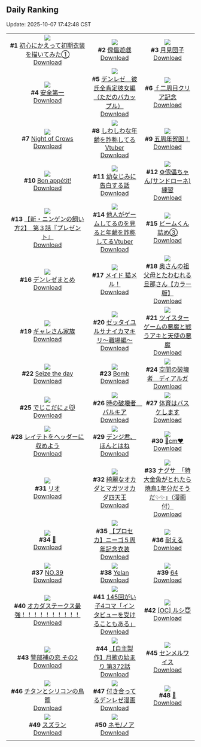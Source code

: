 ## Daily Ranking
Update: 2025-10-07 17:42:48 CST

|      |      |      |
| :----: | :----: | :----: |
| ![](https://i.pixiv.re/c/240x480/img-master/img/2025/10/05/00/00/15/135881572_p0_master1200.jpg)<br>**#1** [初心にかえって初期衣装を描いてみた①](https://www.pixiv.net/artworks/135881572)<br>[Download](https://i.pixiv.re/img-original/img/2025/10/05/00/00/15/135881572_p0.jpg) | ![](https://i.pixiv.re/c/240x480/img-master/img/2025/10/06/00/00/16/135926656_p0_master1200.jpg)<br>**#2** [傀儡遊戯](https://www.pixiv.net/artworks/135926656)<br>[Download](https://i.pixiv.re/img-original/img/2025/10/06/00/00/16/135926656_p0.jpg) | ![](https://i.pixiv.re/c/240x480/img-master/img/2025/10/06/20/30/02/135954929_p0_master1200.jpg)<br>**#3** [月見団子](https://www.pixiv.net/artworks/135954929)<br>[Download](https://i.pixiv.re/img-original/img/2025/10/06/20/30/02/135954929_p0.png) |
| ![](https://i.pixiv.re/c/240x480/img-master/img/2025/10/05/17/06/54/135907693_p0_master1200.jpg)<br>**#4** [安全第一](https://www.pixiv.net/artworks/135907693)<br>[Download](https://i.pixiv.re/img-original/img/2025/10/05/17/06/54/135907693_p0.jpg) | ![](https://i.pixiv.re/c/240x480/img-master/img/2025/10/05/03/23/59/135888483_p0_master1200.jpg)<br>**#5** [デンレゼ　彼氏全肯定彼女編（ただのバカップル）](https://www.pixiv.net/artworks/135888483)<br>[Download](https://i.pixiv.re/img-original/img/2025/10/05/03/23/59/135888483_p0.jpg) | ![](https://i.pixiv.re/c/240x480/img-master/img/2025/10/06/15/46/13/135945870_p0_master1200.jpg)<br>**#6** [ｆ二周目クリア記念](https://www.pixiv.net/artworks/135945870)<br>[Download](https://i.pixiv.re/img-original/img/2025/10/06/15/46/13/135945870_p0.jpg) |
| ![](https://i.pixiv.re/c/240x480/img-master/img/2025/10/05/01/35/52/135885209_p0_master1200.jpg)<br>**#7** [Night of Crows](https://www.pixiv.net/artworks/135885209)<br>[Download](https://i.pixiv.re/img-original/img/2025/10/05/01/35/52/135885209_p0.png) | ![](https://i.pixiv.re/c/240x480/img-master/img/2025/10/05/21/07/25/135918054_p0_master1200.jpg)<br>**#8** [しわしわな年齢を詐称してるVtuber](https://www.pixiv.net/artworks/135918054)<br>[Download](https://i.pixiv.re/img-original/img/2025/10/05/21/07/25/135918054_p0.png) | ![](https://i.pixiv.re/c/240x480/img-master/img/2025/10/05/12/58/04/135900519_p0_master1200.jpg)<br>**#9** [五周年贺图！](https://www.pixiv.net/artworks/135900519)<br>[Download](https://i.pixiv.re/img-original/img/2025/10/05/12/58/04/135900519_p0.jpg) |
| ![](https://i.pixiv.re/c/240x480/img-master/img/2025/10/05/00/15/59/135882787_p0_master1200.jpg)<br>**#10** [Bon appétit!](https://www.pixiv.net/artworks/135882787)<br>[Download](https://i.pixiv.re/img-original/img/2025/10/05/00/15/59/135882787_p0.png) | ![](https://i.pixiv.re/c/240x480/img-master/img/2025/10/06/00/09/17/135927458_p0_master1200.jpg)<br>**#11** [幼なじみに告白する話](https://www.pixiv.net/artworks/135927458)<br>[Download](https://i.pixiv.re/img-original/img/2025/10/06/00/09/17/135927458_p0.png) | ![](https://i.pixiv.re/c/240x480/img-master/img/2025/10/05/00/00/29/135881665_p0_master1200.jpg)<br>**#12** [⚙傀儡ちゃん(サンドローネ) 練習](https://www.pixiv.net/artworks/135881665)<br>[Download](https://i.pixiv.re/img-original/img/2025/10/05/00/00/29/135881665_p0.jpg) |
| ![](https://i.pixiv.re/c/240x480/img-master/img/2025/10/06/11/08/21/135940482_p0_master1200.jpg)<br>**#13** [【新・ニンゲンの飼い方2】　第３話『プレゼント』](https://www.pixiv.net/artworks/135940482)<br>[Download](https://i.pixiv.re/img-original/img/2025/10/06/11/08/21/135940482_p0.png) | ![](https://i.pixiv.re/c/240x480/img-master/img/2025/10/06/20/57/21/135956042_p0_master1200.jpg)<br>**#14** [他人がゲームしてるのを見ると年齢を詐称してるVtuber](https://www.pixiv.net/artworks/135956042)<br>[Download](https://i.pixiv.re/img-original/img/2025/10/06/20/57/21/135956042_p0.png) | ![](https://i.pixiv.re/c/240x480/img-master/img/2025/10/05/20/49/08/135916895_p0_master1200.jpg)<br>**#15** [ビームくん詰め③](https://www.pixiv.net/artworks/135916895)<br>[Download](https://i.pixiv.re/img-original/img/2025/10/05/20/49/08/135916895_p0.jpg) |
| ![](https://i.pixiv.re/c/240x480/img-master/img/2025/10/05/18/34/12/135911035_p0_master1200.jpg)<br>**#16** [デンレゼまとめ](https://www.pixiv.net/artworks/135911035)<br>[Download](https://i.pixiv.re/img-original/img/2025/10/05/18/34/12/135911035_p0.jpg) | ![](https://i.pixiv.re/c/240x480/img-master/img/2025/10/05/00/08/28/135882380_p0_master1200.jpg)<br>**#17** [メイド 猫メル！](https://www.pixiv.net/artworks/135882380)<br>[Download](https://i.pixiv.re/img-original/img/2025/10/05/00/08/28/135882380_p0.jpg) | ![](https://i.pixiv.re/c/240x480/img-master/img/2025/10/05/00/01/47/135881893_p0_master1200.jpg)<br>**#18** [奥さんの祖父母とたわむれる旦那さん【カラー版】](https://www.pixiv.net/artworks/135881893)<br>[Download](https://i.pixiv.re/img-original/img/2025/10/05/00/01/47/135881893_p0.jpg) |
| ![](https://i.pixiv.re/c/240x480/img-master/img/2025/10/06/16/22/47/135946710_p0_master1200.jpg)<br>**#19** [ギャレさん家族](https://www.pixiv.net/artworks/135946710)<br>[Download](https://i.pixiv.re/img-original/img/2025/10/06/16/22/47/135946710_p0.png) | ![](https://i.pixiv.re/c/240x480/img-master/img/2025/10/06/12/19/14/135941990_p0_master1200.jpg)<br>**#20** [ゼッタイユルサナイカマキリ〜職場編〜](https://www.pixiv.net/artworks/135941990)<br>[Download](https://i.pixiv.re/img-original/img/2025/10/06/12/19/14/135941990_p0.png) | ![](https://i.pixiv.re/c/240x480/img-master/img/2025/10/05/01/44/59/135886206_p0_master1200.jpg)<br>**#21** [ツイスターゲームの悪魔と戦うアキと天使の悪魔](https://www.pixiv.net/artworks/135886206)<br>[Download](https://i.pixiv.re/img-original/img/2025/10/05/01/44/59/135886206_p0.jpg) |
| ![](https://i.pixiv.re/c/240x480/img-master/img/2025/10/05/00/00/21/135881615_p0_master1200.jpg)<br>**#22** [Seize the day](https://www.pixiv.net/artworks/135881615)<br>[Download](https://i.pixiv.re/img-original/img/2025/10/05/00/00/21/135881615_p0.jpg) | ![](https://i.pixiv.re/c/240x480/img-master/img/2025/10/06/13/51/51/135943774_p0_master1200.jpg)<br>**#23** [Bomb](https://www.pixiv.net/artworks/135943774)<br>[Download](https://i.pixiv.re/img-original/img/2025/10/06/13/51/51/135943774_p0.jpg) | ![](https://i.pixiv.re/c/240x480/img-master/img/2025/10/05/20/50/46/135916977_p0_master1200.jpg)<br>**#24** [空間の破壊者　ディアルガ](https://www.pixiv.net/artworks/135916977)<br>[Download](https://i.pixiv.re/img-original/img/2025/10/05/20/50/46/135916977_p0.jpg) |
| ![](https://i.pixiv.re/c/240x480/img-master/img/2025/10/05/00/00/12/135881552_p0_master1200.jpg)<br>**#25** [でじこだにょ😽](https://www.pixiv.net/artworks/135881552)<br>[Download](https://i.pixiv.re/img-original/img/2025/10/05/00/00/12/135881552_p0.jpg) | ![](https://i.pixiv.re/c/240x480/img-master/img/2025/10/05/20/56/03/135910480_p0_master1200.jpg)<br>**#26** [時の破壊者　パルキア](https://www.pixiv.net/artworks/135910480)<br>[Download](https://i.pixiv.re/img-original/img/2025/10/05/20/56/03/135910480_p0.jpg) | ![](https://i.pixiv.re/c/240x480/img-master/img/2025/10/05/00/00/08/135881532_p0_master1200.jpg)<br>**#27** [体育はバスケします](https://www.pixiv.net/artworks/135881532)<br>[Download](https://i.pixiv.re/img-original/img/2025/10/05/00/00/08/135881532_p0.jpg) |
| ![](https://i.pixiv.re/c/240x480/img-master/img/2025/10/05/00/06/43/135882295_p0_master1200.jpg)<br>**#28** [レイテトをヘッダーに収めよう](https://www.pixiv.net/artworks/135882295)<br>[Download](https://i.pixiv.re/img-original/img/2025/10/05/00/06/43/135882295_p0.png) | ![](https://i.pixiv.re/c/240x480/img-master/img/2025/10/05/21/37/19/135919588_p0_master1200.jpg)<br>**#29** [デンジ君、ほんとはね](https://www.pixiv.net/artworks/135919588)<br>[Download](https://i.pixiv.re/img-original/img/2025/10/05/21/37/19/135919588_p0.jpg) | ![](https://i.pixiv.re/c/240x480/img-master/img/2025/10/05/20/28/34/135915931_p0_master1200.jpg)<br>**#30** [🩷cm❤️](https://www.pixiv.net/artworks/135915931)<br>[Download](https://i.pixiv.re/img-original/img/2025/10/05/20/28/34/135915931_p0.png) |
| ![](https://i.pixiv.re/c/240x480/img-master/img/2025/10/05/08/00/03/135892932_p0_master1200.jpg)<br>**#31** [リオ](https://www.pixiv.net/artworks/135892932)<br>[Download](https://i.pixiv.re/img-original/img/2025/10/05/08/00/03/135892932_p0.jpg) | ![](https://i.pixiv.re/c/240x480/img-master/img/2025/10/06/00/00/17/135926657_p0_master1200.jpg)<br>**#32** [綺麗なオカダとマガツオカダ四天王](https://www.pixiv.net/artworks/135926657)<br>[Download](https://i.pixiv.re/img-original/img/2025/10/06/00/00/17/135926657_p0.jpg) | ![](https://i.pixiv.re/c/240x480/img-master/img/2025/10/05/10/00/06/135895589_p0_master1200.jpg)<br>**#33** [ナグサ　「特大金魚がとれたら焼鳥1年分だそうだ✨✨」（漫画付）](https://www.pixiv.net/artworks/135895589)<br>[Download](https://i.pixiv.re/img-original/img/2025/10/05/10/00/06/135895589_p0.jpg) |
| ![](https://i.pixiv.re/c/240x480/img-master/img/2025/10/05/00/51/23/135884356_p0_master1200.jpg)<br>**#34** [🐄](https://www.pixiv.net/artworks/135884356)<br>[Download](https://i.pixiv.re/img-original/img/2025/10/05/00/51/23/135884356_p0.jpg) | ![](https://i.pixiv.re/c/240x480/img-master/img/2025/10/06/00/00/59/135926832_p0_master1200.jpg)<br>**#35** [【プロセカ】ニーゴ５周年記念衣装](https://www.pixiv.net/artworks/135926832)<br>[Download](https://i.pixiv.re/img-original/img/2025/10/06/00/00/59/135926832_p0.jpg) | ![](https://i.pixiv.re/c/240x480/img-master/img/2025/10/06/19/46/59/135953069_p0_master1200.jpg)<br>**#36** [耐える](https://www.pixiv.net/artworks/135953069)<br>[Download](https://i.pixiv.re/img-original/img/2025/10/06/19/46/59/135953069_p0.jpg) |
| ![](https://i.pixiv.re/c/240x480/img-master/img/2025/10/06/00/00/20/135926679_p0_master1200.jpg)<br>**#37** [NO.39](https://www.pixiv.net/artworks/135926679)<br>[Download](https://i.pixiv.re/img-original/img/2025/10/06/00/00/20/135926679_p0.png) | ![](https://i.pixiv.re/c/240x480/img-master/img/2025/10/05/00/19/46/135882976_p0_master1200.jpg)<br>**#38** [Yelan](https://www.pixiv.net/artworks/135882976)<br>[Download](https://i.pixiv.re/img-original/img/2025/10/05/00/19/46/135882976_p0.png) | ![](https://i.pixiv.re/c/240x480/img-master/img/2025/10/06/12/38/02/135942346_p0_master1200.jpg)<br>**#39** [64](https://www.pixiv.net/artworks/135942346)<br>[Download](https://i.pixiv.re/img-original/img/2025/10/06/12/38/02/135942346_p0.jpg) |
| ![](https://i.pixiv.re/c/240x480/img-master/img/2025/10/05/21/43/47/135919887_p0_master1200.jpg)<br>**#40** [オカダステークス最強！！！！！！！！！！](https://www.pixiv.net/artworks/135919887)<br>[Download](https://i.pixiv.re/img-original/img/2025/10/05/21/43/47/135919887_p0.jpg) | ![](https://i.pixiv.re/c/240x480/img-master/img/2025/10/06/00/03/03/135927088_p0_master1200.jpg)<br>**#41** [145回がい子4コマ「インタビューを受けることもある」](https://www.pixiv.net/artworks/135927088)<br>[Download](https://i.pixiv.re/img-original/img/2025/10/06/00/03/03/135927088_p0.png) | ![](https://i.pixiv.re/c/240x480/img-master/img/2025/10/06/00/00/13/135926638_p0_master1200.jpg)<br>**#42** [[OC] ルシ😇](https://www.pixiv.net/artworks/135926638)<br>[Download](https://i.pixiv.re/img-original/img/2025/10/06/00/00/13/135926638_p0.png) |
| ![](https://i.pixiv.re/c/240x480/img-master/img/2025/10/05/00/00/18/135881591_p0_master1200.jpg)<br>**#43** [警部補の恋 その2](https://www.pixiv.net/artworks/135881591)<br>[Download](https://i.pixiv.re/img-original/img/2025/10/05/00/00/18/135881591_p0.jpg) | ![](https://i.pixiv.re/c/240x480/img-master/img/2025/10/06/00/18/12/135927867_p0_master1200.jpg)<br>**#44** [【自主製作】月歌の始まり 第372話](https://www.pixiv.net/artworks/135927867)<br>[Download](https://i.pixiv.re/img-original/img/2025/10/06/00/18/12/135927867_p0.jpg) | ![](https://i.pixiv.re/c/240x480/img-master/img/2025/10/06/21/53/21/135958696_p0_master1200.jpg)<br>**#45** [センメルワイス](https://www.pixiv.net/artworks/135958696)<br>[Download](https://i.pixiv.re/img-original/img/2025/10/06/21/53/21/135958696_p0.jpg) |
| ![](https://i.pixiv.re/c/240x480/img-master/img/2025/10/05/12/36/50/135899988_p0_master1200.jpg)<br>**#46** [チタンとシリコンの鳥籠](https://www.pixiv.net/artworks/135899988)<br>[Download](https://i.pixiv.re/img-original/img/2025/10/05/12/36/50/135899988_p0.jpg) | ![](https://i.pixiv.re/c/240x480/img-master/img/2025/10/06/08/28/14/135937864_p0_master1200.jpg)<br>**#47** [付き合ってるデンレゼ漫画](https://www.pixiv.net/artworks/135937864)<br>[Download](https://i.pixiv.re/img-original/img/2025/10/06/08/28/14/135937864_p0.jpg) | ![](https://i.pixiv.re/c/240x480/img-master/img/2025/10/05/10/32/07/135896397_p0_master1200.jpg)<br>**#48** [👻](https://www.pixiv.net/artworks/135896397)<br>[Download](https://i.pixiv.re/img-original/img/2025/10/05/10/32/07/135896397_p0.png) |
| ![](https://i.pixiv.re/c/240x480/img-master/img/2025/10/05/14/08/32/135902450_p0_master1200.jpg)<br>**#49** [スズラン](https://www.pixiv.net/artworks/135902450)<br>[Download](https://i.pixiv.re/img-original/img/2025/10/05/14/08/32/135902450_p0.png) | ![](https://i.pixiv.re/c/240x480/img-master/img/2025/10/06/03/50/03/135933383_p0_master1200.jpg)<br>**#50** [ネモ/ノア](https://www.pixiv.net/artworks/135933383)<br>[Download](https://i.pixiv.re/img-original/img/2025/10/06/03/50/03/135933383_p0.png) |
|      |
